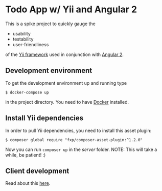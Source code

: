 # Todo App w/ Yii and Angular 2

This is a spike project to quickly gauge the 
* usability
* testability
* user-friendliness

of the [Yii framework](http://www.yiiframework.com) used in conjunction with
[Angular 2](https://angular.io).

## Development environment
To get the development environment up and running type

```
$ docker-compose up
```

in the project directory. You need to have [Docker](https://www.docker.com) installed.

## Install Yii dependencies
In order to pull Yii dependencies, you need to install this asset plugin:
```
$ composer global require "fxp/composer-asset-plugin:^1.2.0"
```
Now you can run `composer up` in the *server* folder.
NOTE: This will take a while, be patient! :)

## Client development

Read about this [here](client/README.md).

